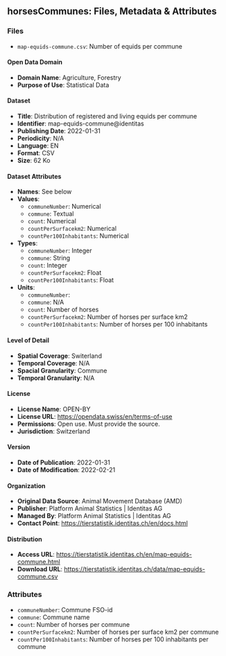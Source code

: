 ## horsesCommunes: Files, Metadata & Attributes

### **Files**
- ```map-equids-commune.csv```: Number of equids per commune

#### Open Data Domain
- **Domain Name**: Agriculture, Forestry
- **Purpose of Use**: Statistical Data

#### Dataset
- **Title**: Distribution of registered and living equids per commune
- **Identifier**: map-equids-commune@identitas
- **Publishing Date**: 2022-01-31
- **Periodicity**: N/A
- **Language**: EN
- **Format**: CSV
- **Size**: 62 Ko

#### Dataset Attributes
- **Names**: See below
- **Values**:
  - ```communeNumber```: Numerical
  - ```commune```: Textual
  - ```count```: Numerical
  - ```countPerSurfacekm2```: Numerical
  - ```countPer100Inhabitants```: Numerical
- **Types**:
  - ```communeNumber```: Integer
  - ```commune```: String
  - ```count```: Integer
  - ```countPerSurfacekm2```: Float
  - ```countPer100Inhabitants```: Float
- **Units**:
  - ```communeNumber```:
  - ```commune```: N/A
  - ```count```: Number of horses
  - ```countPerSurfacekm2```: Number of horses per surface km2
  - ```countPer100Inhabitants```: Number of horses per 100 inhabitants

#### Level of Detail
- **Spatial Coverage**: Switerland
- **Temporal Coverage**: N/A
- **Spacial Granularity**: Commune
- **Temporal Granularity**: N/A

#### License
- **License Name**: OPEN-BY
- **License URL**: https://opendata.swiss/en/terms-of-use
- **Permissions**: Open use. Must provide the source.
- **Jurisdiction**: Switzerland

#### Version
- **Date of Publication**: 2022-01-31
- **Date of Modification**: 2022-02-21

#### Organization
- **Original Data Source**: Animal Movement Database (AMD)
- **Publisher**: Platform Animal Statistics | Identitas AG
- **Managed By**: Platform Animal Statistics | Identitas AG
- **Contact Point**: https://tierstatistik.identitas.ch/en/docs.html

#### Distribution
- **Access URL**: https://tierstatistik.identitas.ch/en/map-equids-commune.html
- **Download URL**: https://tierstatistik.identitas.ch/data/map-equids-commune.csv

### Attributes

- ```communeNumber```: Commune FSO-id
- ```commune```: Commune name
- ```count```: Number of horses per commune
- ```countPerSurfacekm2```: Number of horses per surface km2 per commune
- ```countPer100Inhabitants```: Number of horses per 100 inhabitants per commune
